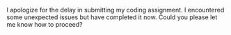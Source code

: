 I apologize for the delay in submitting my coding assignment. I encountered some unexpected issues but have completed it now. Could you please let me know how to proceed?
